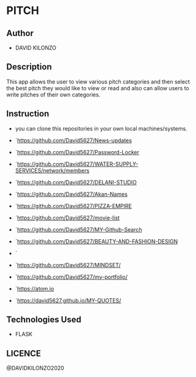 # PITCH

## Author
* DAVID KILONZO

## Description
This app allows the user to view various pitch categories and then select the best pitch they would like to view or read and also can allow users to write pitches of their own categories.  

## Instruction

* you can clone this repositories in your own local machines/systems.
* `https://github.com/David5627/News-updates
* `https://github.com/David5627/Password-Locker
* `https://github.com/David5627/WATER-SUPPLY-SERVICES/network/members

* `https://github.com/David5627/DELANI-STUDIO

* `https://github.com/David5627/Akan-Names

* `https://github.com/David5627/PIZZA-EMPIRE

* `https://github.com/David5627/movie-list

* `https://github.com/David5627/MY-Github-Search

* `https://github.com/David5627/BEAUTY-AND-FASHION-DESIGN

* `

* `https://github.com/David5627/MINDSET/
* `https://github.com/David5627/my-portfolio/
* `https://atom.io
* `https://david5627.github.io/MY-QUOTES/

## Technologies Used
* FLASK

## LICENCE
@DAVIDKILONZO2020